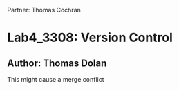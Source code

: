 Partner: Thomas Cochran
# Lab4_3308: Version Control
## Author: Thomas Dolan


This might cause a merge conflict
